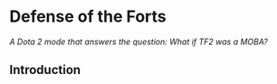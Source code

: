 # Defense of the Forts
*_A Dota 2 mode that answers the question: What if TF2 was a MOBA?_*

## Introduction
